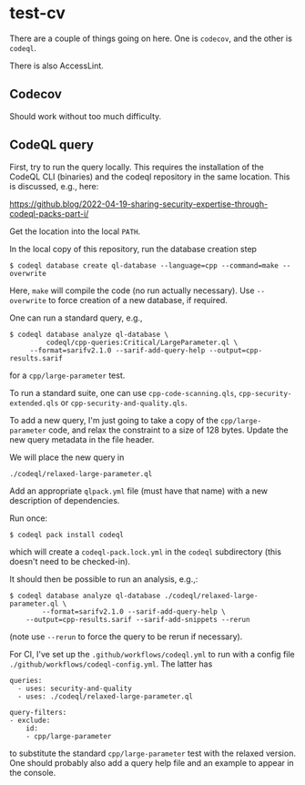 # test-cv

There are a couple of things going on here. One is `codecov`, and
the other is `codeql`.

There is also AccessLint.

## Codecov

Should work without too much difficulty.

## CodeQL query

First, try to run the query locally. This requires the installation of
the CodeQL CLI (binaries) and the codeql repository in the same
location. This is discussed, e.g., here:

https://github.blog/2022-04-19-sharing-security-expertise-through-codeql-packs-part-i/

Get the location into the local `PATH`.

In the local copy of this repository, run the database creation step
```
$ codeql database create ql-database --language=cpp --command=make --overwrite
```
Here, `make` will compile the code (no run actually necessary). Use
`--overwrite` to force creation of a new database, if required.

One can run a standard query, e.g.,
```
$ codeql database analyze ql-database \
         codeql/cpp-queries:Critical/LargeParameter.ql \
	 --format=sarifv2.1.0 --sarif-add-query-help --output=cpp-results.sarif
```
for a `cpp/large-parameter` test.

To run a standard suite, one can use `cpp-code-scanning.qls`,
`cpp-security-extended.qls` or `cpp-security-and-quality.qls`.

To add a new query, I'm just going to take a copy of the `cpp/large-parameter`
code, and relax the constraint to a size of 128 bytes. Update the new query
metadata in the file header.

We will place the new query in
```
./codeql/relaxed-large-parameter.ql
```

Add an appropriate `qlpack.yml` file (must have that name) with a new
description of dependencies.

Run once:
```
$ codeql pack install codeql
```
which will create a `codeql-pack.lock.yml` in the `codeql` subdirectory
(this doesn't need to be checked-in).

It should then be possible to run an analysis, e.g.,:
```
$ codeql database analyze ql-database ./codeql/relaxed-large-parameter.ql \
        --format=sarifv2.1.0 --sarif-add-query-help \
	--output=cpp-results.sarif --sarif-add-snippets --rerun
```
(note use `--rerun` to force the query to be rerun if necessary).


For CI, I've set up the `.github/workflows/codeql.yml` to run with
a config file `./github/workflows/codeql-config.yml`. The latter has
```
queries:
  - uses: security-and-quality
  - uses: ./codeql/relaxed-large-parameter.ql

query-filters:
- exclude:
    id:
    - cpp/large-parameter
```
to substitute the standard `cpp/large-parameter` test with the relaxed
version. One should probably also add a query help file and an example
to appear in the console.

